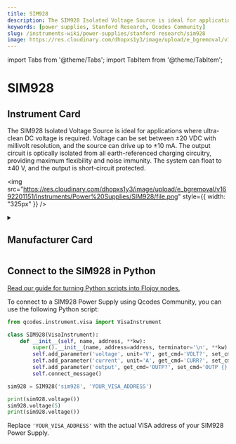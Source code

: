 ```yaml
---
title: SIM928
description: The SIM928 Isolated Voltage Source is ideal for applications where ultra-clean DC voltage is required. Voltage can be set between ±20 VDC with millivolt resolution, and the source can drive up to ±10 mA. The output circuit is optically isolated from all earth-referenced charging circuitry, providing maximum flexibility and noise immunity. The system can float to ±40 V, and the output is short-circuit protected.
keywords: [power supplies, Stanford Research, Qcodes Community]
slug: /instruments-wiki/power-supplies/stanford research/sim928
image: https://res.cloudinary.com/dhopxs1y3/image/upload/e_bgremoval/v1692201151/Instruments/Power%20Supplies/SIM928/file.png
---
```


import Tabs from '@theme/Tabs';
import TabItem from '@theme/TabItem';

# SIM928

## Instrument Card

<div className="flex">

<div>

The SIM928 Isolated Voltage Source is ideal for applications where ultra-clean DC voltage is required. Voltage can be set between ±20 VDC with millivolt resolution, and the source can drive up to ±10 mA. The output circuit is optically isolated from all earth-referenced charging circuitry, providing maximum flexibility and noise immunity. The system can float to ±40 V, and the output is short-circuit protected.

</div>

<img src="https://res.cloudinary.com/dhopxs1y3/image/upload/e_bgremoval/v1692201151/Instruments/Power%20Supplies/SIM928/file.png" style={{ width: "325px" }} />

</div>

<details>
<summary><h2>Manufacturer Card</h2></summary>

<img src="https://res.cloudinary.com/dhopxs1y3/image/upload/e_bgremoval/v1692126012/Instruments/Vendor%20Logos/Stanford_Research.png" style={{ width: "100%", objectFit: "cover" }} />

Stanford Research Systems is a maker of general test and measurement instruments. The company was founded in 1980, is privately held, and is not affiliated with Stanford University. <a href="https://www.thinksrs.com/">Website</a>.

<ul>
  <li>Headquarters: USA</li>
  <li>Yearly Revenue (millions, USD): 25.0</li>
</ul>
</details>

## Connect to the SIM928 in Python

[Read our guide for turning Python scripts into Flojoy nodes.](https://docs.flojoy.ai/custom-nodes/creating-custom-node/)


<Tabs>
<TabItem value="Qcodes Community" label="Qcodes Community">

To connect to a SIM928 Power Supply using Qcodes Community, you can use the following Python script:

```python
from qcodes.instrument.visa import VisaInstrument

class SIM928(VisaInstrument):
    def __init__(self, name, address, **kw):
        super().__init__(name, address=address, terminator='\n', **kw)
        self.add_parameter('voltage', unit='V', get_cmd='VOLT?', set_cmd='VOLT {:.3f}')
        self.add_parameter('current', unit='A', get_cmd='CURR?', set_cmd='CURR {:.3f}')
        self.add_parameter('output', get_cmd='OUTP?', set_cmd='OUTP {}', val_mapping={True: 'ON', False: 'OFF'})
        self.connect_message()

sim928 = SIM928('sim928', 'YOUR_VISA_ADDRESS')

print(sim928.voltage())
sim928.voltage(5)
print(sim928.voltage())
```

Replace `'YOUR_VISA_ADDRESS'` with the actual VISA address of your SIM928 Power Supply.

</TabItem>
</Tabs>